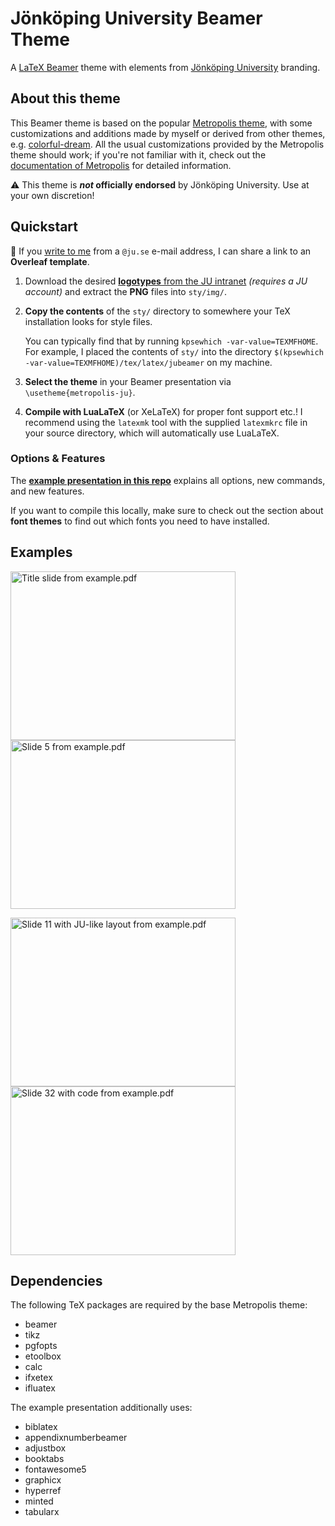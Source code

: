 # Jönköping University Beamer Theme

A [LaTeX Beamer](https://www.overleaf.com/learn/latex/Beamer) theme with elements from [Jönköping University](https://ju.se/) branding.

## About this theme

This Beamer theme is based on the popular [Metropolis theme](https://github.com/matze/mtheme), with some customizations and additions made by myself or derived from other themes, e.g. [colorful-dream](https://github.com/EagleoutIce/beamer-themes).
All the usual customizations provided by the Metropolis theme should work; if you're not familiar with it, check out the [documentation of Metropolis](https://ftpmirror1.infania.net/mirror/CTAN/macros/latex/contrib/beamer-contrib/themes/metropolis/doc/metropolistheme.pdf) for detailed information.

:warning: This theme is **_not_ officially endorsed** by Jönköping University.  Use at your own discretion!

## Quickstart

:notebook: If you [write to me](mailto:marcel.bollmann@liu.se) from a `@ju.se` e-mail address, I can share a link to an **Overleaf template**.

1. Download the desired [**logotypes** from the JU
   intranet](https://intranet.hj.se/intranet/en/service-and-support/marketing-and-communication/graphic-profile/logotypes.html)
   *(requires a JU account)* and extract the **PNG** files into `sty/img/`.

2. **Copy the contents** of the `sty/` directory to somewhere your TeX installation looks for style files.

   You can typically find that by running `kpsewhich -var-value=TEXMFHOME`.  For
   example, I placed the contents of `sty/` into the directory `$(kpsewhich
   -var-value=TEXMFHOME)/tex/latex/jubeamer` on my machine.

3. **Select the theme** in your Beamer presentation via `\usetheme{metropolis-ju}`.

4. **Compile with LuaLaTeX** (or XeLaTeX) for proper font support etc.!  I
   recommend using the `latexmk` tool with the supplied `latexmkrc` file in your
   source directory, which will automatically use LuaLaTeX.

### Options \& Features

The [**example presentation in this repo**](./example.pdf) explains all options, new commands, and new features.

If you want to compile this locally, make sure to check out the section about **font themes** to find out which fonts you need to have installed.


## Examples

<img alt="Title slide from example.pdf" title="Title slide" src="https://github.com/mbollmann/ju-beamer-theme/raw/main/example-image-01.png" width="360" height="270"> <img alt="Slide 5 from example.pdf" title="Example slide" src="https://github.com/mbollmann/ju-beamer-theme/raw/main/example-image-05.png" width="360" height="270">

<img alt="Slide 11 with JU-like layout from example.pdf" title="Slide with JU-like layout" src="https://github.com/mbollmann/ju-beamer-theme/raw/main/example-image-11.png" width="360" height="270"> <img alt="Slide 32 with code from example.pdf" title="Slide with code" src="https://github.com/mbollmann/ju-beamer-theme/raw/main/example-image-32.png" width="360" height="270">


## Dependencies

The following TeX packages are required by the base Metropolis theme:

- beamer
- tikz
- pgfopts
- etoolbox
- calc
- ifxetex
- ifluatex

The example presentation additionally uses:

- biblatex
- appendixnumberbeamer
- adjustbox
- booktabs
- fontawesome5
- graphicx
- hyperref
- minted
- tabularx
